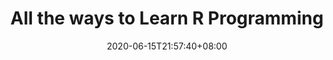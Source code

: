 ---
title: "All the ways to Learn R Programming"
date: 2020-06-15T21:57:40+08:00
lastmod: 2020-07-08T01:01:01+03:00
categories: ["Programming Languages"]
url: "/programming-languages/all-ways-to-learn-r/"
type: skills
layout: programming
name: "R"
description: "Hack the learning process and discover the ways to learn R programming easier with their pros and cons suggested for any level from beginner to professional."
ogimage: "/img/programming/ways-covers/13-way-to-learn-r.png"
authors: ["All Ways to Study Team"]
---
